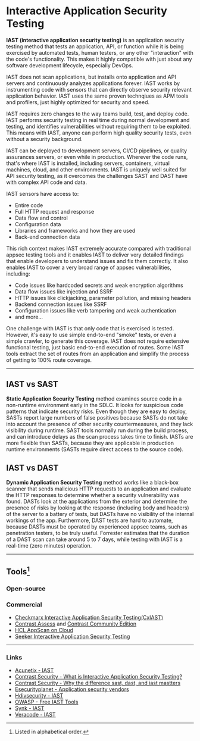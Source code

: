 # Interactive Application Security Testing

**IAST (interactive application security testing)** is an application security testing method that tests an application, API, or function while it is being exercised by automated tests, human testers, or any other "interaction" with the code's functionality. This makes it highly compatible with just about any software development lifecycle, especially DevOps.

IAST does not scan applications, but installs onto application and API servers and continuously analyzes applications forever. IAST works by instrumenting code with sensors that can directly observe security relevant application behavior. IAST uses the same proven technqiues as APM tools and profilers, just highly optimized for security and speed.

IAST requires zero changes to the way teams build, test, and deploy code. IAST performs security testing in real time during normal development and testing, and identifies vulnerabilities without requiring them to be exploited. This means with IAST, anyone can perform high quality security tests, even without a security background.

IAST can be deployed to development servers, CI/CD pipelines, or quality assurances servers, or even while in production. Wherever the code runs, that's where IAST is installed, including servers, containers, virtual machines, cloud, and other environments. IAST is uniquely well suited for API security testing, as it overcomes the challenges SAST and DAST have with complex API code and data.

IAST sensors have access to:

- Entire code
- Full HTTP request and response
- Data flow and control
- Configuration data
- Libraries and frameworks and how they are used
- Back-end connection data

This rich context makes IAST extremely accurate compared with traditional appsec testing tools and it enables IAST to deliver very detailed findings that enable developers to understand issues and fix them correctly. It also enables IAST to cover a very broad range of appsec vulnerabilities, including:

- Code issues like hardcoded secrets and weak encryption algorithms
- Data flow issues like injection and SSRF
- HTTP issues like clickjacking, parameter pollution, and missing headers
- Backend connection issues like SSRF
- Configuration issues like verb tampering and weak authentication
- and more...

One challenge with IAST is that only code that is exercised is tested. However, it's easy to use simple end-to-end "smoke" tests, or even a simple crawler, to generate this coverage. IAST does not require extensive functional testing, just basic end-to-end execution of routes.  Some IAST tools extract the set of routes from an application and simplify the process of getting to 100% route coverage.

---

## IAST vs SAST

**Static Application Security Testing** method examines source code in a non-runtime environment early in the SDLC. It looks for suspicious code patterns that indicate security risks. Even though they are easy to deploy, SASTs report large numbers of false positives because SASTs do not take into account the presence of other security countermeasures, and they lack visibility during runtime. SAST tools normally run during the build process, and can introduce delays as the scan process takes time to finish. IASTs are more flexible than SASTs, because they are applicable in production runtime environments (SASTs require direct access to the source code).

## IAST vs DAST

**Dynamic Application Security Testing** method works like a black-box scanner that sends malicious HTTP requests to an application and evaluate the HTTP responses to determine whether a security vulnerability was found. DASTs look at the applications from the exterior and determine the presence of risks by looking at the response (including body and headers) of the server to a battery of tests, but DASTs have no visibility of the internal workings of the app. Furthermore, DAST tests are hard to automate, because DASTs must be operated by experienced appsec teams, such as penetration testers, to be truly useful. Forrester estimates that the duration of a DAST scan can take around 5 to 7 days, while testing with IAST is a real-time (zero minutes) operation.

---

## Tools[^1]

### Open-source

### Commercial

- [Checkmarx Interactive Application Security Testing(CxIAST)](https://www.checkmarx.com/products/interactive-application-security-testing/)
- [Contrast Assess](https://www.contrastsecurity.com/contrast-assess) and [Contrast Community Edition](https://www.contrastsecurity.com/contrast-community-edition)
- [HCL AppScan on Cloud](https://cloud.appscan.com)
- [Seeker Interactive Application Security Testing](https://www.synopsys.com/software-integrity/security-testing/interactive-application-security-testing.html)

---

### Links

- [Acunetix - IAST](https://www.acunetix.com/blog/web-security-zone/what-is-iast-interactive-application-security-testing/)
- [Contrast Security - What is Interactive Application Security Testing?](https://www.contrastsecurity.com/knowledge-hub/glossary/interactive-application-security-testing)
- [Contrast Security - Why the difference sast, dast, and iast mastters](https://www.contrastsecurity.com/security-influencers/why-the-difference-between-sast-dast-and-iast-matters)
- [Esecurityplanet - Application security vendors](https://www.esecurityplanet.com/products/application-security-vendors/)
- [Hdivsecurity - IAST](https://hdivsecurity.com/bornsecure/what-is-iast-interactive-application-security-testing/)
- [OWASP - Free IAST Tools](https://owasp.org/www-community/Free_for_Open_Source_Application_Security_Tools#:~:text=open%20source%20projects.-,IAST%20Tools,-IAST%20tools%20are)
- [Synk - IAST](https://snyk.io/learn/iast-interactive-application-security-testing/)
- [Veracode - IAST](https://www.veracode.com/security/interactive-application-security-testing-iast)

[^1]: Listed in alphabetical order.
